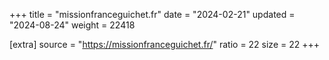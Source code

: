 +++
title = "missionfranceguichet.fr"
date = "2024-02-21"
updated = "2024-08-24"
weight = 22418

[extra]
source = "https://missionfranceguichet.fr/"
ratio = 22
size = 22
+++
